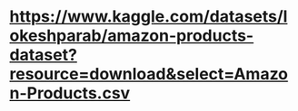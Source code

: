 # https://www.kaggle.com/datasets/lokeshparab/amazon-products-dataset?resource=download&select=Amazon-Products.csv

